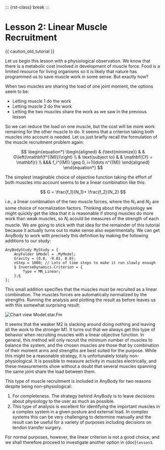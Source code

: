 ::: {rst-class} break
:::

# Lesson 2: Linear Muscle Recruitment

{{ caution_old_tutorial }}

Let us begin this lesson with a physiological observation. We know that
there is a metabolic cost involved in development of muscle force. Food
is a limited resource for living organisms so it is likely that nature
has programmed us to save muscle work in some sense. But exactly how?

When two muscles are sharing the load of one joint moment, the options
seem to be:

- Letting muscle 1 do the work
- Letting muscle 2 do the work
- Letting the two muscles share the work as we saw in the previous
  lesson

So we can reduce the load on one muscle, but the cost will be more work
remaining for the other muscle to do. It seems that a criterion taking
both muscles into account is needed. Let us just briefly recall the
formulation of the muscle recruitment problem again:

$$
\begin{equation*}
\begin{aligned}
& {\text{minimize}}
& & G\left(\mathbf{f^{(M)}}\right) \\
& \text{subject to}
& & \mathbf{Cf} = \mathbf{r} \\
&&& f_i^{(M)} \geq 0, i=1\ldots n^{(M)}
\end{aligned}
\end{equation*}
$$

The simplest imaginable choice of objective function taking the effort
of both muscles into account seems to be a linear combination like this:

$$
G = \frac{f_1}{N_1}+ \frac{f_2}{N_2}
$$

i.e., a linear combination of the two muscle forces, where the $N_1$ and  $N_2$
are some choice of normalization factors. Thinking about the physiology
we might quickly get the idea that it is reasonable if strong muscles do
more work than weak muscles, so $N_i$ acould be measures of the
strength of each muscle. We are going to stick with that idea for the
remainder of this tutorial because it actually turns out to make sense
also experimentally. We can get AnyBody to work with precisely this
definition by making the following additions to our study:

```AnyScriptDoc
AnyBodyStudy MyStudy = {
    AnyFolder &Model = .MyModel;
    Gravity = {0.0, -9.81, 0.0};
    nStep = 1000; // Lots of time steps to make it run slowly enough
    § InverseDynamics.Criterion = {
        Type = MR_Linear;
    };§
};
```

This small addition specifies that the muscles must be recruited as a
linear combination. The muscles forces are automatically normalized by
the strengths. Running the analysis and plotting the result as before
leaves us with this somewhat surprising result:

![Chart view Model.star.Fm](_static/lesson2/image2.gif)

It seems that the weaker M2 is slacking around doing nothing and leaving
all the work to the stronger M1. It turns out that we always get this
type of behavior when recruiting muscles with a linear objective
function. In general, this method will only recruit the minimum number
of muscles to balance the system, and the chosen muscles are those that
by combination of their moment arms and strengths are best suited for
the purpose. While this might be a reasonable strategy, it is
unfortunately totally non-physiological. It is possible to measure
activity in muscles electrically, and these measurements show without a
doubt that several muscles spanning the same joint share the load
between them.

This type of muscle recruitment is included in AnyBody for two reasons
despite being non-physiological:

1. For completeness. The strategy behind AnyBody is to leave decisions
   about physiology to the user as much as possible.
2. This type of analysis is excellent for identifying the important
   muscles in a complex system in a given posture and external load. In
   complex systems this can be very challenging to determine manually
   and the result can be useful for a variety of purposes including
   decisions on tendon transfer surgery.

For normal purposes, however, the linear criterion is not a good choice,
and we shall therefore proceed to investigate another option in {doc}`lesson3`.
